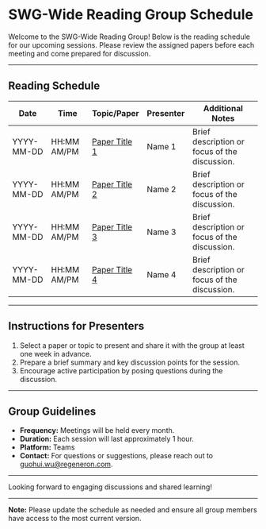 # SWG-Wide Reading Group Schedule

Welcome to the SWG-Wide Reading Group! Below is the reading schedule for our upcoming sessions. Please review the assigned papers before each meeting and come prepared for discussion.

---

## **Reading Schedule**

| **Date**       | **Time**    | **Topic/Paper**                                   | **Presenter** | **Additional Notes**                          |
|-----------------|------------|--------------------------------------------------|---------------|-----------------------------------------------|
| YYYY-MM-DD      | HH:MM AM/PM | <a href="#" target="_blank" rel="noopener noreferrer" class="text-blue-500 hover:underline">Paper Title 1</a>                               | Name 1        | Brief description or focus of the discussion. |
| YYYY-MM-DD      | HH:MM AM/PM | <a href="#" target="_blank" rel="noopener noreferrer" class="text-blue-500 hover:underline">Paper Title 2</a>                               | Name 2        | Brief description or focus of the discussion. |
| YYYY-MM-DD      | HH:MM AM/PM | <a href="#" target="_blank" rel="noopener noreferrer" class="text-blue-500 hover:underline">Paper Title 3</a>                               | Name 3        | Brief description or focus of the discussion. |
| YYYY-MM-DD      | HH:MM AM/PM | <a href="#" target="_blank" rel="noopener noreferrer" class="text-blue-500 hover:underline">Paper Title 4</a>                               | Name 4        | Brief description or focus of the discussion. |

---

## **Instructions for Presenters**
1. Select a paper or topic to present and share it with the group at least one week in advance.
2. Prepare a brief summary and key discussion points for the session.
3. Encourage active participation by posing questions during the discussion.

---

## **Group Guidelines**
- **Frequency:** Meetings will be held every month.
- **Duration:** Each session will last approximately 1 hour.
- **Platform:** Teams
- **Contact:** For questions or suggestions, please reach out to guohui.wu@regeneron.com.

---

Looking forward to engaging discussions and shared learning!

---

**Note:** Please update the schedule as needed and ensure all group members have access to the most current version.
